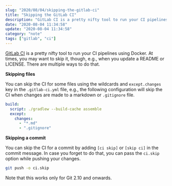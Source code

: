 ```yaml
---
slug: "2020/08/04/skipping-the-gitlab-ci"
title: "Skipping the GitLab CI"
description: "GitLab CI is a pretty nifty tool to run your CI pipelines using Docker. At times, you may want to skip it, though, e.g., when you update a README or LICENSE. Learn how to accomplish this in different ways."
date: "2020-08-04 11:34:58"
update: "2020-08-04 11:34:58"
category: "note"
tags: ["gitlab", "ci"]
---
```


[GitLab CI](https://gitlab.com/help/ci/yaml/README.md) is a pretty nifty tool to run your CI pipelines using Docker. At times, you may want to skip it, though, e.g., when you update a README or LICENSE. There are multiple ways to do that.

**Skipping files**  

You can skip the CI for some files using the wildcards and `except.changes` key in the `.gitlab-ci.yml` file, e.g., the following configuration will skip the CI when changes are made to a markdown or `.gitignore` file.

```yml
build:
  script: ./gradlew --build-cache assemble
  except:
    changes:
      - "*.md"
      - ".gitignore"
```

**Skipping a commit**  

You can skip the CI for a commit by adding `[ci skip]` or `[skip ci]` in the commit message. In case you forget to do that, you can pass the `ci.skip` option while pushing your changes.

```sh
git push -o ci.skip
```

Note that this works only for Git 2.10 and onwards.
